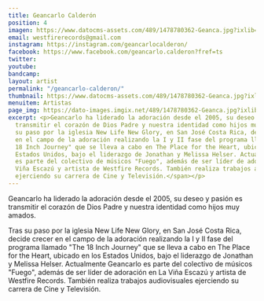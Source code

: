 ```yaml
---
title: Geancarlo Calderón
position: 4
imagen: https://www.datocms-assets.com/489/1478780362-Geanca.jpg?ixlib=rb-1.1.0&ch=DPR%2CWidth&auto=compress%2Cformat
email: westfirerecords@gmail.com
instagram: https://instagram.com/geancarlocalderon/
facebook: https://www.facebook.com/geancarlo.calderon?fref=ts
twitter:
youtube:
bandcamp:
layout: artist
permalink: "/geancarlo-calderon/"
thumbnail: https://www.datocms-assets.com/489/1478780362-Geanca.jpg?ixlib=rb-1.1.0&ch=DPR%2CWidth&auto=compress%2Cformat&w=370
menuitem: Artistas
page_img: https://dato-images.imgix.net/489/1478780362-Geanca.jpg?ixlib=rb-1.1.0&ch=DPR%2CWidth&auto=compress%2Cformat
excerpt: <p>Geancarlo ha liderado la adoración desde el 2005, su deseo y pasión es
  transmitir el corazón de Dios Padre y nuestra identidad como hijos muy amados.</p><p><span>Tras
  su paso por la iglesia New Life New Glory, en San José Costa Rica, decide crecer
  en el campo de la adoración realizando la I y II fase del programa llamado "The
  18 Inch Journey" que se lleva a cabo en The Place for the Heart, ubicado en los
  Estados Unidos, bajo el liderazgo de Jonathan y Melissa Helser. Actualmente Geancarlo
  es parte del colectivo de músicos "Fuego", además de ser líder de adoración en La
  Viña Escazú y artista de Westfire Records. También realiza trabajos audiovisuales
  ejerciendo su carrera de Cine y Televisión.</span></p>
---
```


<p>Geancarlo ha liderado la adoración desde el 2005, su deseo y pasión es transmitir el corazón de Dios Padre y nuestra identidad como hijos muy amados.</p><p><span>Tras su paso por la iglesia New Life New Glory, en San José Costa Rica, decide crecer en el campo de la adoración realizando la I y II fase del programa llamado "The 18 Inch Journey" que se lleva a cabo en The Place for the Heart, ubicado en los Estados Unidos, bajo el liderazgo de Jonathan y Melissa Helser. Actualmente Geancarlo es parte del colectivo de músicos "Fuego", además de ser líder de adoración en La Viña Escazú y artista de Westfire Records. También realiza trabajos audiovisuales ejerciendo su carrera de Cine y Televisión.</span></p>
